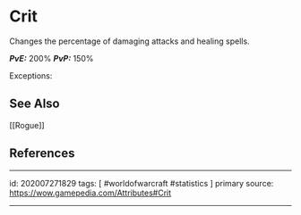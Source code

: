 # Crit
Changes the percentage of damaging attacks and healing spells.

***PvE:*** 200%
***PvP:*** 150%

Exceptions:


## See Also
[[Rogue]]

## References

---

id: 202007271829
tags: [ #worldofwarcraft #statistics ]
primary source: https://wow.gamepedia.com/Attributes#Crit

---